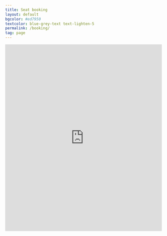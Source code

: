```yaml
---
title: Seat booking
layout: default
bgcolor: #ed7950
textcolor: blue-grey-text text-lighten-5
permalink: /booking/
tag: page
---
```


<iframe frameborder="0" height="600" scrolling="no" src="https://cecleeds.churchsuite.com/embed/calendar/featured?category=1&num_results=6&body_bgcolor=ed7950&filters_bgcolor=be4bdb&event_bgcolor=009688&event_border_color=fd7e14&heading_color=f8f8f8&text_color=f8f8f8&icon_color=f8f8f8" style="border-width:0" width="100%"></iframe>

